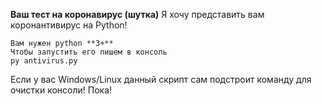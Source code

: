 
**Ваш тест на коронавирус (шутка)**
Я хочу представить вам коронантивирус на Python!
```
Вам нужен python **3+**
Чтобы запустить его пишем в консоль
py antivirus.py
```
Если у вас Windows/Linux данный скрипт сам подстроит команду для очистки консоли!
Пока!
